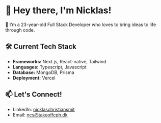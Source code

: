 # 👋 Hey there, I'm Nicklas!

🚀 I'm a 23-year-old Full Stack Developer who loves to bring ideas to life through code.

## 🛠️ Current Tech Stack

- **Frameworks:** Next.js, React-native, Tailwind
- **Languages:** Typescript, Javascript
- **Database:** MongoDB, Prisma
- **Deployment:** Vercel

## 📫 Let's Connect!
- LinkedIn: [nicklaschristiansmit](https://www.linkedin.com/in/nicklaschristiansmit/)
- Email: ncs@takeoffcph.dk



